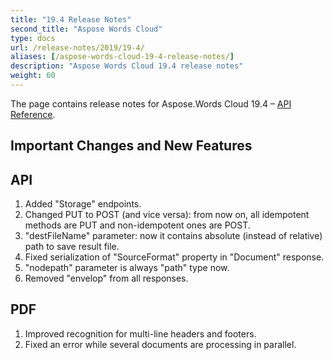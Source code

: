 ```yaml
---
title: "19.4 Release Notes"
second_title: "Aspose Words Cloud"
type: docs
url: /release-notes/2019/19-4/
aliases: [/aspose-words-cloud-19-4-release-notes/]
description: "Aspose Words Cloud 19.4 release notes"
weight: 60
---
```


The page contains release notes for Aspose.Words Cloud 19.4 – [API Reference](https://apireference.aspose.cloud/words/).

## Important Changes and New Features

## API

1. Added "Storage" endpoints.
1. Changed PUT to POST (and vice versa): from now on, all idempotent methods are PUT and non-idempotent ones are POST.
1. "destFileName" parameter: now it contains absolute (instead of relative) path to save result file.
1. Fixed serialization of "SourceFormat" property in "Document" response.
1. "nodepath" parameter is always "path" type now.
1. Removed "envelop" from all responses.

## PDF

1. Improved recognition for multi-line headers and footers.
1. Fixed an error while several documents are processing in parallel.
